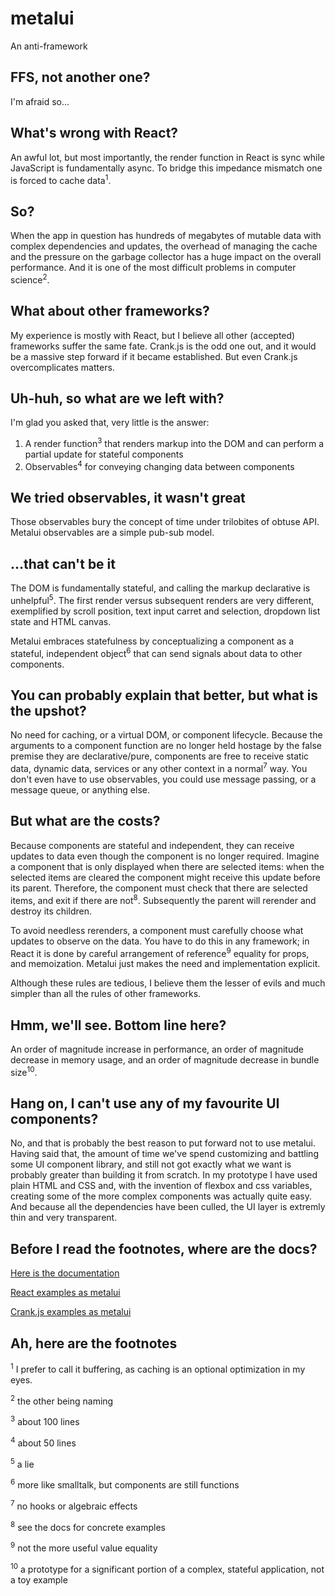 # metalui

An anti-framework

## FFS, not another one?

I'm afraid so...

## What's wrong with React?

An awful lot, but most importantly, the render function in React is sync while JavaScript is fundamentally async. To bridge this impedance mismatch one is forced to cache data<sup>1</sup>.

## So?

When the app in question has hundreds of megabytes of mutable data with complex dependencies and updates, the overhead of managing the cache and the pressure on the garbage collector has a huge impact on the overall performance. And it is one of the most difficult problems in computer science<sup>2</sup>.

## What about other frameworks?

My experience is mostly with React, but I believe all other (accepted) frameworks suffer the same fate. Crank.js is the odd one out, and it would be a massive step forward if it became established. But even Crank.js overcomplicates matters.

## Uh-huh, so what are we left with?

I'm glad you asked that, very little is the answer:

1. A render function<sup>3</sup> that renders markup into the DOM and can perform a partial update for stateful components
2. Observables<sup>4</sup> for conveying changing data between components

## We tried observables, it wasn't great

Those observables bury the concept of time under trilobites of obtuse API. Metalui observables are a simple pub-sub model.

## ...that can't be it

The DOM is fundamentally stateful, and calling the markup declarative is unhelpful<sup>5</sup>. The first render versus subsequent renders are very different, exemplified by scroll position, text input carret and selection, dropdown list state and HTML canvas.

Metalui embraces statefulness by conceptualizing a component as a stateful, independent object<sup>6</sup> that can send signals about data to other components.

## You can probably explain that better, but what is the upshot?

No need for caching, or a virtual DOM, or component lifecycle. Because the arguments to a component function are no longer held hostage by the false premise they are declarative/pure, components are free to receive static data, dynamic data, services or any other context in a normal<sup>7</sup> way. You don't even have to use observables, you could use message passing, or a message queue, or anything else.

## But what are the costs?

Because components are stateful and independent, they can receive updates to data even though the component is no longer required. Imagine a component that is only displayed when there are selected items: when the selected items are cleared the component might receive this update before its parent. Therefore, the component must check that there are selected items, and exit if there are not<sup>8</sup>. Subsequently the parent will rerender and destroy its children.

To avoid needless rerenders, a component must carefully choose what updates to observe on the data. You have to do this in any framework; in React it is done by careful arrangement of reference<sup>9</sup> equality for props, and memoization. Metalui just makes the need and implementation explicit.

Although these rules are tedious, I believe them the lesser of evils and much simpler than all the rules of other frameworks.

## Hmm, we'll see. Bottom line here?

An order of magnitude increase in performance, an order of magnitude decrease in memory usage, and an order of magnitude decrease in bundle size<sup>10</sup>.

## Hang on, I can't use any of my favourite UI components?

No, and that is probably the best reason to put forward not to use metalui. Having said that, the amount of time we've spend customizing and battling some UI component library, and still not got exactly what we want is probably greater than building it from scratch. In my prototype I have used plain HTML and CSS and, with the invention of flexbox and css variables, creating some of the more complex components was actually quite easy. And because all the dependencies have been culled, the UI layer is extremly thin and very transparent.

## Before I read the footnotes, where are the docs?

[Here is the documentation](./documentation.md)

[React examples as metalui](./react-examples.md)

[Crank.js examples as metalui](./crankjs-examples.md)

## Ah, here are the footnotes

<sup>1</sup> I prefer to call it buffering, as caching is an optional optimization in my eyes.

<sup>2</sup> the other being naming

<sup>3</sup> about 100 lines

<sup>4</sup> about 50 lines

<sup>5</sup> a lie

<sup>6</sup> more like smalltalk, but components are still functions

<sup>7</sup> no hooks or algebraic effects

<sup>8</sup> see the docs for concrete examples

<sup>9</sup> not the more useful value equality

<sup>10</sup> a prototype for a significant portion of a complex, stateful application, not a toy example
